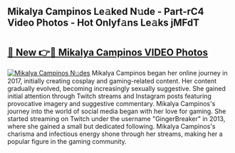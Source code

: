 ## Mikalya Campinos Le𝚊ked N𝚞de - Part-rC4 Video Photos - Hot Onlyf𝚊ns Le𝚊ks jMFdT

# <h2><a href="http://ab92523.deff.icu/?id=Mikalya+Campinos">🔗 New 👉🔴 Mikalya Campinos VIDEO Photos</a></h2>

[![Mikalya Campinos N𝚞des](https://i.imgur.com/rIISA9y.gif)](http://ab92523.deff.icu/?id=Mikalya+Campinos)
Mikalya Campinos began her online journey in 2017, initially creating cosplay and gaming-related content. Her content gradually evolved, becoming increasingly sexually suggestive. She gained initial attention through Twitch streams and Instagram posts featuring provocative imagery and suggestive commentary. Mikalya Campinos's journey into the world of social media began with her love for gaming. She started streaming on Twitch under the username "GingerBreaker" in 2013, where she gained a small but dedicated following. Mikalya Campinos's charisma and infectious energy shone through her streams, making her a popular figure in the gaming community.
